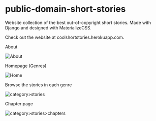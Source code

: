 # public-domain-short-stories
Website collection of the best out-of-copyright short stories. Made with Django and designed with MaterializeCSS.

Check out the website at coolshortstories.herokuapp.com.

About

![About](https://i.ibb.co/G2wSfKZ/about.png)

Homepage (Genres)

![Home](https://i.ibb.co/5k2dH5s/one-home.png)

Browse the stories in each genre

![category>stories](https://i.ibb.co/3WhRF4Y/two-stories.png)

Chapter page

![category>stories>chapters](https://i.ibb.co/hZLhNyc/chapter-three.png)

